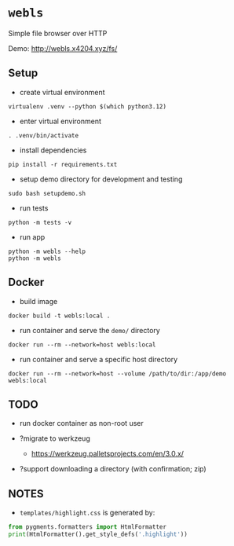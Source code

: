 # `webls`

Simple file browser over HTTP

Demo: http://webls.x4204.xyz/fs/


## Setup

- create virtual environment
```
virtualenv .venv --python $(which python3.12)
```

- enter virtual environment
```
. .venv/bin/activate
```

- install dependencies
```
pip install -r requirements.txt
```

- setup demo directory for development and testing
```
sudo bash setupdemo.sh
```

- run tests
```
python -m tests -v
```

- run app
```
python -m webls --help
python -m webls
```

## Docker

- build image
```
docker build -t webls:local .
```

- run container and serve the `demo/` directory
```
docker run --rm --network=host webls:local
```

- run container and serve a specific host directory
```
docker run --rm --network=host --volume /path/to/dir:/app/demo webls:local
```


## TODO

- run docker container as non-root user

- ?migrate to werkzeug
  - https://werkzeug.palletsprojects.com/en/3.0.x/

- ?support downloading a directory (with confirmation; zip)


## NOTES

- `templates/highlight.css` is generated by:
```python
from pygments.formatters import HtmlFormatter
print(HtmlFormatter().get_style_defs('.highlight'))
```
